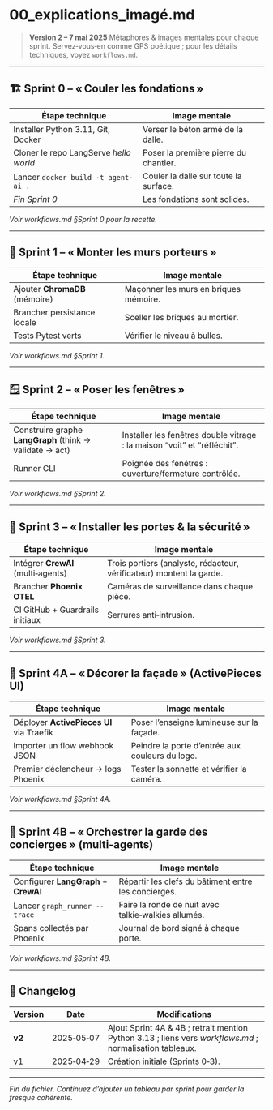 # 00\_explications\_imagé.md

> **Version 2 – 7 mai 2025**
> Métaphores & images mentales pour chaque sprint. Servez‑vous‑en comme GPS poétique ; pour les détails techniques, voyez `workflows.md`.

---

## 🏗️ Sprint 0 – « Couler les fondations »

| Étape technique                        | Image mentale                         |
| -------------------------------------- | ------------------------------------- |
| Installer Python 3.11, Git, Docker     | Verser le béton armé de la dalle.     |
| Cloner le repo LangServe *hello world* | Poser la première pierre du chantier. |
| Lancer `docker build -t agent-ai .`    | Couler la dalle sur toute la surface. |
| *Fin Sprint 0*                         | Les fondations sont solides.          |

*Voir workflows.md §Sprint 0 pour la recette.*

---

## 🧱 Sprint 1 – « Monter les murs porteurs »

| Étape technique                | Image mentale                         |
| ------------------------------ | ------------------------------------- |
| Ajouter **ChromaDB** (mémoire) | Maçonner les murs en briques mémoire. |
| Brancher persistance locale    | Sceller les briques au mortier.       |
| Tests Pytest verts             | Vérifier le niveau à bulles.          |

*Voir workflows.md §Sprint 1.*

---

## 🪟 Sprint 2 – « Poser les fenêtres »

| Étape technique                                          | Image mentale                                                            |
| -------------------------------------------------------- | ------------------------------------------------------------------------ |
| Construire graphe **LangGraph** (think → validate → act) | Installer les fenêtres double vitrage : la maison “voit” et “réfléchit”. |
| Runner CLI                                               | Poignée des fenêtres : ouverture/fermeture contrôlée.                    |

*Voir workflows.md §Sprint 2.*

---

## 🚪 Sprint 3 – « Installer les portes & la sécurité »

| Étape technique                    | Image mentale                                                        |
| ---------------------------------- | -------------------------------------------------------------------- |
| Intégrer **CrewAI** (multi‑agents) | Trois portiers (analyste, rédacteur, vérificateur) montent la garde. |
| Brancher **Phoenix OTEL**          | Caméras de surveillance dans chaque pièce.                           |
| CI GitHub + Guardrails initiaux    | Serrures anti‑intrusion.                                             |

*Voir workflows.md §Sprint 3.*

---

## 🎨 Sprint 4A – « Décorer la façade » (ActivePieces UI)

| Étape technique                          | Image mentale                                   |
| ---------------------------------------- | ----------------------------------------------- |
| Déployer **ActivePieces UI** via Traefik | Poser l’enseigne lumineuse sur la façade.       |
| Importer un flow webhook JSON            | Peindre la porte d’entrée aux couleurs du logo. |
| Premier déclencheur → logs Phoenix       | Tester la sonnette et vérifier la caméra.       |

*Voir workflows.md §Sprint 4A.*

---

## 🤝 Sprint 4B – « Orchestrer la garde des concierges » (multi‑agents)

| Étape technique                       | Image mentale                                        |
| ------------------------------------- | ---------------------------------------------------- |
| Configurer **LangGraph** + **CrewAI** | Répartir les clefs du bâtiment entre les concierges. |
| Lancer `graph_runner --trace`         | Faire la ronde de nuit avec talkie‑walkies allumés.  |
| Spans collectés par Phoenix           | Journal de bord signé à chaque porte.                |

*Voir workflows.md §Sprint 4B.*

---

## 📝 Changelog

| Version | Date       | Modifications                                                                                            |
| ------- | ---------- | -------------------------------------------------------------------------------------------------------- |
| **v2**  | 2025‑05‑07 | Ajout Sprint 4A & 4B ; retrait mention Python 3.13 ; liens vers *workflows.md* ; normalisation tableaux. |
| v1      | 2025‑04‑29 | Création initiale (Sprints 0‑3).                                                                         |

---

*Fin du fichier. Continuez d’ajouter un tableau par sprint pour garder la fresque cohérente.*
